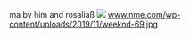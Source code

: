 ma by him and rosaliaß
<img src= 'https://www.nme.com/wp-content/uploads/2019/11/weeknd-696x442.jpg'>
www.nme.com/wp-content/uploads/2019/11/weeknd-69.jpg
